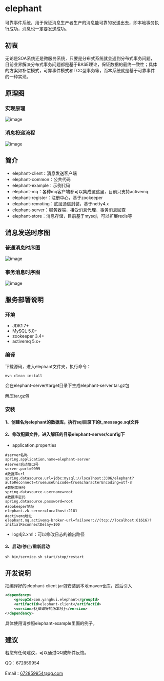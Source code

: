# elephant

可靠事件系统，用于保证消息生产者生产的消息能可靠的发送出去，即本地事务执行成功，消息也一定要发送成功。

## 初衷

无论是SOA系统还是微服务系统，只要是分布式系统就会遇到分布式事务问题，目前业界解决分布式事务问题都是基于BASE理论，保证数据的最终一致性；具体的方案如补偿模式，可靠事件模式和TCC型事务等，而本系统就是基于可靠事件的一种实现。

## 原理图

### 实现原理

![image](https://github.com/yanghuijava/elephant/blob/master/screenshots/%E4%BA%8B%E5%8A%A1%E6%B6%88%E6%81%AF.png)

### 消息投递流程

![image](https://github.com/yanghuijava/elephant/blob/master/screenshots/%E5%8F%AF%E9%9D%A0%E6%B6%88%E6%81%AF%E6%8A%95%E9%80%921.png)

## 简介

* elephant-client：消息发送客户端
* elephant-common：公共代码
* elephant-example：示例代码
* elephant-mq：各种mq客户端都可以集成这这里，目前只支持activemq
* elephant-register：注册中心，基于zookeeper
* elephant-remoting：底层通信封装，基于netty4.x
* elephant-server：服务器端，接受消息代理，事务消息回查
* elephant-store：消息存储，目前基于mysql，可以扩展redis等

## 消息发送时序图

### 普通消息时序图

![image](https://github.com/yanghuijava/elephant/blob/master/screenshots/%E6%99%AE%E9%80%9A%E6%B6%88%E6%81%AF%E6%97%B6%E5%BA%8F%E5%9B%BE.png)

### 事务消息时序图

![image](https://github.com/yanghuijava/elephant/blob/master/screenshots/%E4%BA%8B%E5%8A%A1%E6%B6%88%E6%81%AF%E6%97%B6%E5%BA%8F%E5%9B%BE.png)

## 服务部署说明

### 环境

* JDK1.7+
* MySQL 5.0+
* zookeeper 3.4+
* activemq 5.x+

### 编译

下载源码，进入elephant文件夹，执行命令：

```shell
mvn clean install
```

会在elephant-server/target目录下生成elephant-server.tar.gz包

解压tar.gz包

### 安装

#### 1、创建名为elephant的数据库，执行sql目录下的t_message.sql文件
#### 2、修改配置文件，进入解压的目录elephant-server/config下
* application.properties
```
#server名称
spring.application.name=elephant-server
#server启动端口号
server.port=9999
#数据库url
spring.datasource.url=jdbc:mysql://localhost:3306/elephant?autoReconnect=true&useUnicode=true&characterEncoding=utf-8
#数据库账号
spring.datasource.username=root
#数据库密码
spring.datasource.password=root
#zookeeper地址
elephant.zk-server=localhost:2181
#activemq地址
elephant.mq.activemq-broker-url=failover://(tcp://localhost:61616)?initialReconnectDelay=100
```
* log4j2.xml：可以修改日志的输出路径

#### 3、启动/停止/重新启动

```
sh bin/service.sh start/stop/restart
```

## 开发说明

把编译好的elephant-client jar包安装到本地maven仓库，然后引入
```xml
<dependency>
    <groupId>com.yanghui.elephant</groupId>
    <artifactId>elephant-client</artifactId>
    <version>${编译好的版本号}</version>
</dependency>
```

具体使用请参照elephant-example里面的例子。

## 建议

若您有任何建议，可以通过QQ或邮件反馈。

QQ：672859954

Email：672859954@qq.com






